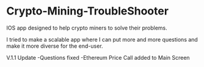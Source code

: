 # Crypto-Mining-TroubleShooter
IOS app designed to help crypto miners to solve their problems.


I tried to make a scalable app where I can put more and more questions and make it more diverse for the end-user.

V.1.1 Update
-Questions fixed
-Ethereum Price Call added to Main Screen
